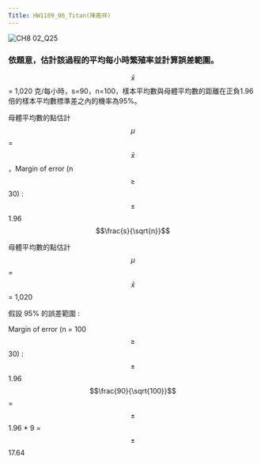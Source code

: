 ```yaml
---
Title: HW1109_06_Titan(陳嘉祥)
---
```


![CH8 02_Q25](https://github.com/user-attachments/assets/66504314-fe4a-4b15-a93e-ad9aa3a123fc)

### 依題意，估計該過程的平均每小時繁殖率並計算誤差範圍。  
 
$$\bar{x}$$ = 1,020 克/每小時，s=90，n=100，樣本平均數與母體平均數的距離在正負1.96倍的樣本平均數標準差之內的機率為95%。 

母體平均數的點估計 $$\mu$$ = $$\bar{x}$$，Margin of error (n $$\ge$$ 30) : $$\pm$$ 1.96 $$\frac{s}{\sqrt{n}}$$ 

母體平均數的點估計 $$\mu$$ = $$\bar{x}$$ = 1,020 

假設 95% 的誤差範圍 : 

Margin of error (n = 100 $$\ge$$ 30) : $$\pm$$ 1.96 $$\frac{90}{\sqrt{100}}$$ = $$\pm$$ 1.96 * 9 = $$\pm$$ 17.64 

